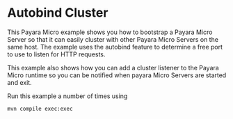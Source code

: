 # Autobind Cluster

This Payara Micro example shows you how to bootstrap a Payara Micro Server so that it can easily cluster with other Payara Micro
Servers on the same host. The example uses the autobind feature to determine a free port to use to listen for HTTP requests.

This example also shows how you can add a cluster listener to the Payara Micro runtime so you can be notified when payara Micro
Servers are started and exit.

Run this example a number of times using
```shell
mvn compile exec:exec
```
